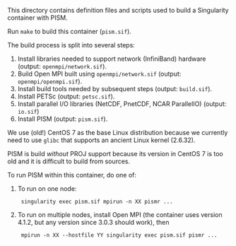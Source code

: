 This directory contains definition files and scripts used to build a
Singularity container with PISM.

Run `make` to build this container (`pism.sif`).

The build process is split into several steps:

1. Install libraries needed to support network (InfiniBand) hardware
   (output: `openmpi/network.sif`).
2. Build Open MPI built using `openmpi/network.sif`
   (output: `openmpi/openmpi.sif`).
3. Install build tools needed by subsequent steps (output: `build.sif`).
4. Install PETSc (output: `petsc.sif`).
5. Install parallel I/O libraries (NetCDF, PnetCDF, NCAR ParallelIO)
   (output: `io.sif`)
6. Install PISM (output: `pism.sif`).

We use (old!) CentOS 7 as the base Linux distribution because we
currently need to use `glibc` that supports an ancient Linux kernel
(2.6.32).

PISM is build *without* PROJ support because its version in CentOS 7
is too old and it is difficult to build from sources.

To run PISM within this container, do one of:

1. To run on one node:

        singularity exec pism.sif mpirun -n XX pismr ...
        
2. To run on multiple nodes, install Open MPI (the container uses
   version 4.1.2, but any version since 3.0.3 should work), then
   
        mpirun -n XX --hostfile YY singularity exec pism.sif pismr ...
        


        
